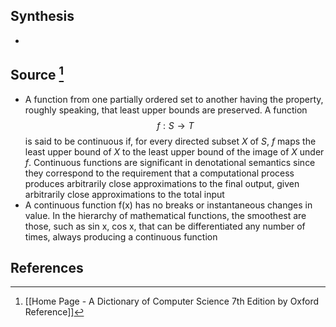 ## Synthesis
- 
## Source [^1]
- A function from one partially ordered set to another having the property, roughly speaking, that least upper bounds are preserved. A function $$f: S \to T$$is said to be continuous if, for every directed subset $X$ of $S$, $f$ maps the least upper bound of $X$ to the least upper bound of the image of $X$ under $f$. Continuous functions are significant in denotational semantics since they correspond to the requirement that a computational process produces arbitrarily close approximations to the final output, given arbitrarily close approximations to the total input
- A continuous function f(x) has no breaks or instantaneous changes in value. In the hierarchy of mathematical functions, the smoothest are those, such as sin x, cos x, that can be differentiated any number of times, always producing a continuous function
## References

[^1]: [[Home Page - A Dictionary of Computer Science 7th Edition by Oxford Reference]]